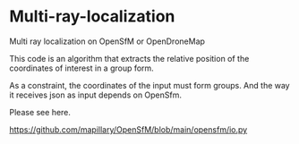 # Multi-ray-localization

Multi ray localization on OpenSfM or OpenDroneMap

This code is an algorithm that extracts the relative position of the coordinates of interest in a group form.

As a constraint, the coordinates of the input must form groups. And the way it receives json as input depends on OpenSfm.

Please see here.

https://github.com/mapillary/OpenSfM/blob/main/opensfm/io.py
